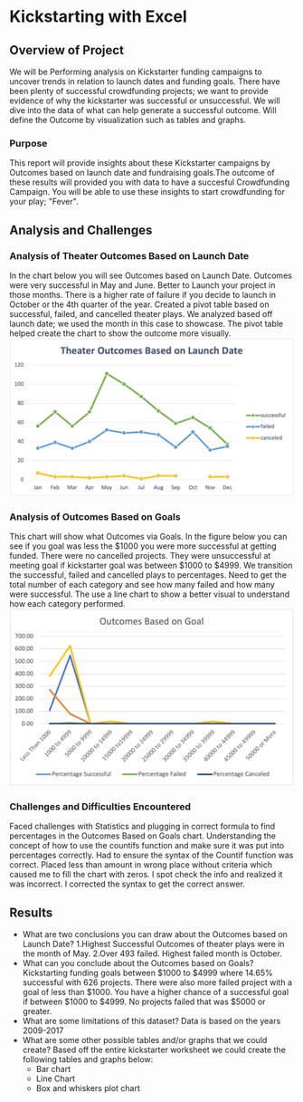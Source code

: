 # Kickstarting with Excel
## Overview of Project
We will be Performing analysis on Kickstarter funding campaigns to uncover trends in relation to launch dates and funding goals. There have been plenty of successful crowdfunding projects; we want to provide evidence of why the kickstarter was successful or unsuccessful. We will dive into the data of what can help generate a successful outcome. Will define the Outcome by visualization such as tables and graphs. 
### Purpose
This report will provide insights about these Kickstarter campaigns by Outcomes based on launch date and fundraising goals.The outcome of these results will provided you with data to have a succesful Crowdfunding Campaign. You will be able to use these insights to start crowdfunding for your play; "Fever".
## Analysis and Challenges
### Analysis of Theater Outcomes Based on Launch Date
In the chart below you will see Outcomes based on Launch Date. Outcomes were very successful in May and June. Better to Launch your project in those months. There is a higher rate of failure if you decide to launch in October or the 4th quarter of the year. Created a pivot table based on successful, failed, and cancelled theater plays. We analyzed based off launch date; we used the month in this case to showcase. The pivot table helped create the chart to show the outcome more visually.
![Outcomes based on Launch date](https://github.com/SReid704/kickstarter-analysis/blob/main/Theater_Outcomes_vs_Launch.png)
### Analysis of Outcomes Based on Goals
This chart will show what Outcomes via Goals. In the figure below you can see if you goal was less the $1000 you were more successful at getting funded. There were no cancelled projects. They were unsuccessful at meeting goal if kickstarter goal was between $1000 to $4999. We transition the successful, failed and cancelled plays to percentages. Need to get the total number of each category and see how many failed and how many were successful. The use a line chart to show a better visual to understand how each category performed. 
![Outcomes Based on Goals](https://github.com/SReid704/kickstarter-analysis/blob/main/Outcomes_vs_Goals.png)
### Challenges and Difficulties Encountered
Faced challenges with Statistics and plugging in correct formula to find percentages in the Outcomes Based on Goals chart. Understanding the concept of how to use the countifs function and make sure it was put into percentages correctly.  Had to ensure the syntax of the Countif function was correct. Placed less than amount in wrong place without criteria which caused me to fill the chart with zeros. I spot check the info and realized it was incorrect. I corrected the syntax to get the correct answer.
## Results
- What are two conclusions you can draw about the Outcomes based on Launch Date?
  1.Highest Successful Outcomes of theater plays were in the month of May.
  2.Over 493 failed. Highest failed month is October.  
- What can you conclude about the Outcomes based on Goals?
  Kickstarting funding goals between $1000 to $4999 where 14.65% successful with 626 projects. There were also more failed project with a goal of less    than $1000. You have a higher chance of a successful goal if between $1000 to $4999. No projects failed that was $5000 or greater. 
- What are some limitations of this dataset?
  Data is based on the years 2009-2017
- What are some other possible tables and/or graphs that we could create?
  Based off the entire kickstarter worksheet we could create the following tables and graphs below: 
  - Bar chart
  - Line Chart
  - Box and whiskers plot chart 


